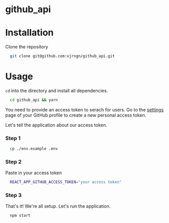 # github_api

# Installation
Clone the repository
```sh
  git clone git@github.com:vjrngn/github_api.git
```

# Usage
`cd` into the directory and install all dependencies.
```sh
  cd github_api && yarn
```

You need to provide an access token to serach for users. Go to the [settings](https://github.com/settings/tokens) page of your GitHub profile to create a new personal access token.

Let's tell the application about our access token.

### Step 1
```sh
  cp ./env.example .env
```

### Step 2
Paste in your access token
```sh
  REACT_APP_GITHUB_ACCESS_TOKEN="your access token"
```

### Step 3
That's it! We're all setup. Let's run the application.
```sh
  npm start
```